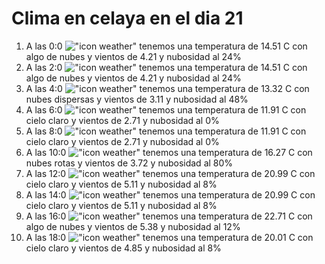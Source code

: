 # Clima en celaya en el dia 21

1. A las 0:0 !["icon weather"](http://openweathermap.org/img/w/02n.png) tenemos una temperatura de 14.51 C con algo de nubes y  vientos de 4.21 y nubosidad al 24%
1. A las 2:0 !["icon weather"](http://openweathermap.org/img/w/02n.png) tenemos una temperatura de 14.51 C con algo de nubes y  vientos de 4.21 y nubosidad al 24%
1. A las 4:0 !["icon weather"](http://openweathermap.org/img/w/03n.png) tenemos una temperatura de 13.32 C con nubes dispersas y  vientos de 3.11 y nubosidad al 48%
1. A las 6:0 !["icon weather"](http://openweathermap.org/img/w/01n.png) tenemos una temperatura de 11.91 C con cielo claro y  vientos de 2.71 y nubosidad al 0%
1. A las 8:0 !["icon weather"](http://openweathermap.org/img/w/01d.png) tenemos una temperatura de 11.91 C con cielo claro y  vientos de 2.71 y nubosidad al 0%
1. A las 10:0 !["icon weather"](http://openweathermap.org/img/w/04d.png) tenemos una temperatura de 16.27 C con nubes rotas y  vientos de 3.72 y nubosidad al 80%
1. A las 12:0 !["icon weather"](http://openweathermap.org/img/w/02d.png) tenemos una temperatura de 20.99 C con cielo claro y  vientos de 5.11 y nubosidad al 8%
1. A las 14:0 !["icon weather"](http://openweathermap.org/img/w/02d.png) tenemos una temperatura de 20.99 C con cielo claro y  vientos de 5.11 y nubosidad al 8%
1. A las 16:0 !["icon weather"](http://openweathermap.org/img/w/02d.png) tenemos una temperatura de 22.71 C con algo de nubes y  vientos de 5.38 y nubosidad al 12%
1. A las 18:0 !["icon weather"](http://openweathermap.org/img/w/02d.png) tenemos una temperatura de 20.01 C con cielo claro y  vientos de 4.85 y nubosidad al 8%

